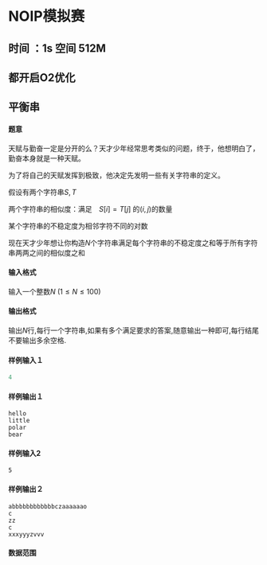 # NOIP模拟赛



## 时间 ：1s  空间 512M

## 都开启O2优化



## 平衡串



#### 题意

天赋与勤奋一定是分开的么？天才少年经常思考类似的问题，终于，他想明白了，勤奋本身就是一种天赋。

为了将自己的天赋发挥到极致，他决定先发明一些有关字符串的定义。

假设有两个字符串$S,T$

两个字符串的相似度：满足　$S[i] = T[j]$ 的$(i,j)$的数量

某个字符串的不稳定度为相邻字符不同的对数

现在天才少年想让你构造$N$个字符串满足每个字符串的不稳定度之和等于所有字符串两两之间的相似度之和



#### 输入格式

输入一个整数$N$ ($1 \le N \le 100$)



#### 输出格式

输出$N$行,每行一个字符串,如果有多个满足要求的答案,随意输出一种即可,每行结尾不要输出多余空格.



#### 样例输入１

```cpp
4
```



#### 样例输出１

```php+HTML
hello
little
polar
bear
```



#### 样例输入2

```
5
```



#### 样例输出２

```
abbbbbbbbbbbbczaaaaaao
c
zz
c
xxxyyyzvvv
```



#### 数据范围

